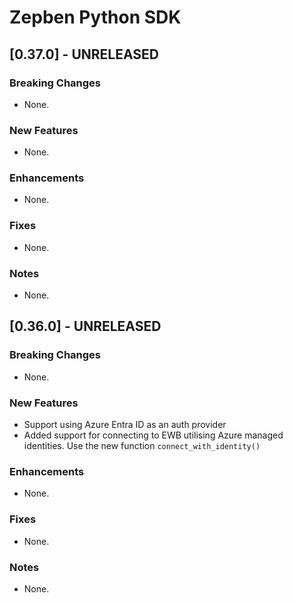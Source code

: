 # Zepben Python SDK
## [0.37.0] - UNRELEASED
### Breaking Changes
* None.

### New Features
* None.

### Enhancements
* None.

### Fixes
* None.

### Notes
* None.

## [0.36.0] - UNRELEASED
### Breaking Changes
* None.

### New Features
* Support using Azure Entra ID as an auth provider 
* Added support for connecting to EWB utilising Azure managed identities. Use the new function `connect_with_identity()`

### Enhancements
* None.

### Fixes
* None.

### Notes
* None.
